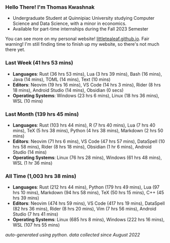 
### Hello There! I'm Thomas Kwashnak

- Undergraduate Student at Quinnipiac University studying Computer Science and Data Science, with a minor in economics.
- Available for part-time internships during the Fall 2023 Semester

You can see more on my personal website! [littletealeaf.github.io](https://littletealeaf.github.io). Fair warning! I'm still finding time to finish up my website, so there's not much there yet.

### Last Week (41 hrs 53 mins)
- **Languages**: Rust (36 hrs 53 mins), Lua (3 hrs 39 mins), Bash (16 mins), Java (14 mins), TOML (14 mins), Text (10 mins)
- **Editors**: Neovim (19 hrs 16 mins), VS Code (14 hrs 3 mins), Rider (8 hrs 18 mins), Android Studio (14 mins), Obsidian (0 secs)
- **Operating Systems**: Windows (23 hrs 6 mins), Linux (18 hrs 36 mins), WSL (10 mins)
    
### Last Month (139 hrs 45 mins)
- **Languages**: Rust (103 hrs 44 mins), R (7 hrs 40 mins), Lua (7 hrs 40 mins), TeX (5 hrs 38 mins), Python (4 hrs 38 mins), Markdown (2 hrs 50 mins)
- **Editors**: Neovim (71 hrs 6 mins), VS Code (47 hrs 57 mins), DataSpell (10 hrs 58 mins), Rider (8 hrs 18 mins), Obsidian (1 hr 6 mins), Android Studio (14 mins)
- **Operating Systems**: Linux (76 hrs 28 mins), Windows (61 hrs 48 mins), WSL (1 hr 36 mins)
    
### All Time (1,003 hrs 38 mins)
- **Languages**: Rust (212 hrs 44 mins), Python (179 hrs 49 mins), Lua (97 hrs 10 mins), Markdown (94 hrs 58 mins), TeX (50 hrs 15 mins), C++ (45 hrs 39 mins)
- **Editors**: Neovim (474 hrs 59 mins), VS Code (417 hrs 19 mins), DataSpell (82 hrs 36 mins), Rider (8 hrs 20 mins), Vim (7 hrs 56 mins), Android Studio (7 hrs 41 mins)
- **Operating Systems**: Linux (685 hrs 8 mins), Windows (222 hrs 16 mins), WSL (107 hrs 55 mins)
    

*auto-generated using python. data collected since August 2022*
